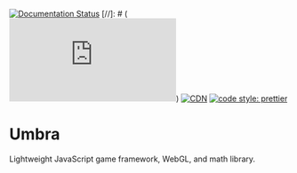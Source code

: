 [![Documentation Status](https://readthedocs.org/projects/umbrajs/badge/?version=latest)](https://docs.umbra.lakuna.pw/en/latest/?badge=latest)
[//]: # ([![Bundle Size](https://badgen.net/bundlephobia/minzip/@lakuna/umbra.js)](https://bundlephobia.com/package/@lakuna/umbra.js))
[![CDN](https://data.jsdelivr.com/v1/package/npm/@lakuna/umbra.js/badge)](https://www.jsdelivr.com/package/npm/@lakuna/umbra.js)
[![code style: prettier](https://img.shields.io/badge/code_style-prettier-ff69b4.svg?style=flat-square)](https://github.com/prettier/prettier)

# Umbra
Lightweight JavaScript game framework, WebGL, and math library.